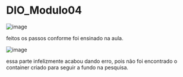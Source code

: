 # DIO_Modulo04

![image](https://github.com/nathan-duarte/DIO_Modulo04/assets/70297725/5bc644fd-ebd6-41f1-9bf9-ff2931efbfd0)

feitos os passos conforme foi ensinado na aula.

![image](https://github.com/nathan-duarte/DIO_Modulo04/assets/70297725/c47030f9-5a2a-471c-986e-3b58d3a127ed)

essa parte infelizmente acabou dando erro, pois não foi encontrado o container criado para seguir a fundo na pesquisa.

